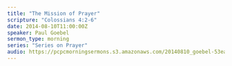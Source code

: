 ```yaml
---
title: "The Mission of Prayer"
scripture: "Colossians 4:2-6"
date: 2014-08-10T11:00:00Z
speaker: Paul Goebel
sermon_type: morning
series: "Series on Prayer"
audio: https://pcpcmorningsermons.s3.amazonaws.com/20140810_goebel-53ea74f05cfe4.mp3 
---
```



